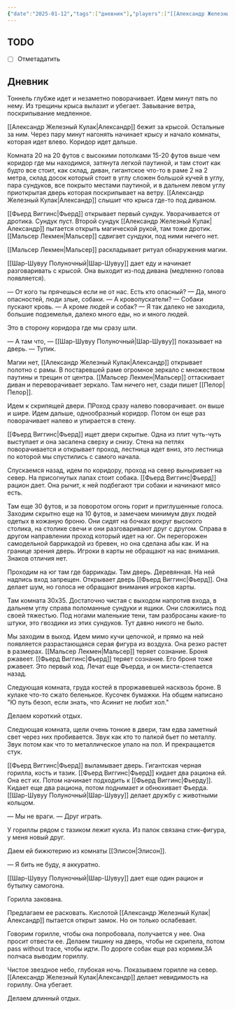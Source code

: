 ```yaml
---
{"date":"2025-01-12","tags":["дневник"],"players":["[[Александр Железный Кулак]]","[[Мальсер Лекмен]]","[[Фьерд Виггинс]]","[[Шар-Шувуу Полуночный]]"],"campaign":"Школа приключенцев Безелота. Переплетенные судьбы","world-date":null,"world-time-start":null,"dg-publish":true,"previous-session":"[[5 января 2025]]","next-session":"[[16 февраля 2025]]","permalink":"/12-yanvarya-2025/","dgPassFrontmatter":true}
---
```



## TODO
- [ ] Отметадатить

## Дневник
Тоннель глубже идет и незаметно поворачивает. Идем минут пять по нему. 
Из трещины крыса вылазит и убегает. Завывание ветра, поскрипывание медленное. 

[[Александр Железный Кулак\|Александр]] бежит за крысой. Остальные за ним. Через пару минут нагонять начинает крысу и начало комнаты, которая идет влево. Коридор идет дальше.

Комната 20 на 20 футов с высокими потолками 15-20 футов выше чем коридор где мы находимся, затянута легкой паутиной, и там стоит как будто все стоит, как склад, диван, гигантское что-то в раме 2 на 2 метра, склад досок который стоит в углу сложен большой кучей в углу, пара сундуков, все покрыто местами паутиной, и в дальнем левом углу приоткрытая дверь которая поскрипывает на ветру. [[Александр Железный Кулак\|Александр]] слышит что крыса где-то под диваном. 

[[Фьерд Виггинс\|Фьерд]] открывает первый сундук. Уворачивается от дротика. Сундук пуст. Второй сундук [[Александр Железный Кулак\|Александр]] пытается открыть магической рукой, там тоже дротик. [[Мальсер Лекмен\|Мальсер]] сдвигает сундуки, под ними ничего нет.

[[Мальсер Лекмен\|Мальсер]] раскладывает ритуал обнаружения магии.

[[Шар-Шувуу Полуночный\|Шар-Шувуу]] дает еду и начинает разговаривать с крысой. Она выходит из-под дивана (медленно голова появляется). 

— От кого ты прячешься если не от нас. Есть кто опасный?
— Да, много опасностей, люди злые, собаки. 
— А кровопускатели?
— Собаки пускают кровь.
— А кроме людей и собак?
— Я так далеко не заходила, большие подземелья, далеко много еды, но и много людей. 

Это в сторону коридора где мы сразу шли. 

— А там что, — [[Шар-Шувуу Полуночный\|Шар-Шувуу]] показывает на дверь.
— Тупик. 

Магии нет, [[Александр Железный Кулак\|Александр]] открывает полотно с рамы. В постаревшей раме огромное зеркало с множеством паутины и трещин от центра. [[Мальсер Лекмен\|Мальсер]] оттаскивает диван и переворачивает зеркало. Там ничего нет, сзади пишет [[Пелор\|Пелор]].

Идем к скрипящей двери. ПРоход сразу налево поворачивает. он выше и шире. Идем дальше, однообразный коридор. Потом он еще раз поворачивает налево и упирается в стену. 

[[Фьерд Виггинс\|Фьерд]] ищет двери скрытые.  Одна из плит чуть-чуть выступает и она засалена сверху и снизу. Стена на петлях поворачивается и открывает проход, лестница идет вниз, это лестница по которой мы спустились с самого начала. 

Спускаемся назад, идем по коридору, проход на север выныривает на север. На присогнутых лапах стоит собака. [[Фьерд Виггинс\|Фьерд]] рацион дает. Она рычит, к ней подбегают три собаки и начинают мясо есть. 

Там еще 30 футов, и за поворотом огонь горит и приглушенные голоса. Заходим скрытно еще на 10 футов, и замечаем минимум двух людей одетых в кожаную броню. Они сидят на бочках вокруг высокого столика, на столике свечи и они разговаривают друг с другом. Справа в другом направлении проход который идет на юг. Он перегорожен самодельной баррикадой из бревен, но она сделана абы как. И на границе зрения дверь. Игроки в карты не обращают на нас внимания. Знаков отличия нет. 

Проходим на юг там где баррикады. Там дверь. Деревянная. На ней надпись вход запрещен. Открывает дверь [[Фьерд Виггинс\|Фьерд]]. Она делает шум, но голоса не обращают внимания игроков карты. 

Там комната 30х35. Достаточно чистая с выходом напротив входа, в дальнем углу справа поломанные сундуки и ящики. Они сложились под своей тяжестью. Под ногами маленькие тени, там разбросаны какие-то штуки, это гвоздики из этих сундуков. Тут давно никого не было. 

Мы заходим в выход. Идем мимо кучи цепочкой, и прямо на ней появляется разрастающаяся серая фигура из воздуха. Она резко растет в размерах. 
[[Мальсер Лекмен\|Мальсер]] теряет сознание. Броня ржавеет. [[Фьерд Виггинс\|Фьерд]] теряет сознание. Его броня тоже ржавеет. Это первый ход. Лечат еще Фьерда, и он мисти-степается назад. 

Следующая комната, груда костей в проржавевшей насквозь броне. В кулаке что-то сжато беленькое. Кусочек бумажки. На общем написано "Ю путь безоп, если знать, что Асинит не любит хол."

Делаем короткий отдых.

Следующая комната, щели очень тонкие в двери, там едва заметный свет через них пробивается. Звук как кто то палкой бьет по металлу. Звук потом как что то металлическое упало на пол. И прекращается стук.

[[Фьерд Виггинс\|Фьерд]] выламывает дверь. Гигантская черная горилла, кость и тазик. [[Фьерд Виггинс\|Фьерд]] кидает два рациона ей. Она ест их. Потом начинает подходить к [[Фьерд Виггинс\|Фьерду]]. Кидает еще два рациона, потом поднимает и обнюхивает Фьерда. [[Шар-Шувуу Полуночный\|Шар-Шувуу]] делает дружбу с животными кольцом.

— Мы не враги.
— Друг играть.

У гориллы рядом с тазиком лежит кукла. Из палок связана стик-фигура, у меня новый друг.

Даем ей бижютерию из комнаты [[Элисон\|Элисон]].

— Я бить не буду, я аккуратно.

[[Шар-Шувуу Полуночный\|Шар-Шувуу]] дает еще один рацион и бутылку самогона. 

Горилла закована.

Предлагаем ее расковать.
Кислотой [[Александр Железный Кулак\|Александр]] пытается открыт замок. 
Но он только ослабевает.

Говорим горилле, чтобы она попробовала, получается у нее. Она просит отвести ее. Делаем тишину на дверь, чтобы не скрипела, потом pass without trace, чтобы идти. По дороге собак еще раз кормим.ЗА полчаса выводим гориллу. 

Чистое звездное небо, глубокая ночь. Показываем горилле на север. [[Александр Железный Кулак\|Александр]] делает невидимость на гориллу. Она убегает.

Делаем длинный отдых.